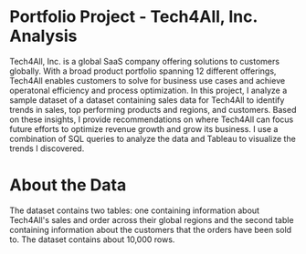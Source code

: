 # Portfolio Project - Tech4All, Inc. Analysis
Tech4All, Inc. is a global SaaS company offering solutions to customers globally. With a broad product portfolio spanning 12 different offerings, Tech4All enables customers to solve for business use cases and achieve 
operatonal efficiency and process optimization. In this project, I analyze a sample dataset of a dataset containing sales data for Tech4All to identify trends in sales, top performing products and regions, and customers. 
Based on these insights, I provide recommendations on where Tech4All can focus future efforts to optimize revenue growth and grow its business.
I use a combination of SQL queries to analyze the data and Tableau to visualize the trends I discovered.

# About the Data
The dataset contains two tables: one containing information about Tech4All's sales and order across their global regions and the second table containing information about the customers that the orders have been sold to. 
The dataset contains about 10,000 rows.
